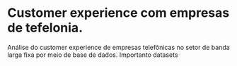 # Customer experience com empresas de tefelonia.
Análise do customer experience de empresas telefônicas no setor de banda larga fixa por meio de base de dados.
Importanto datasets 
